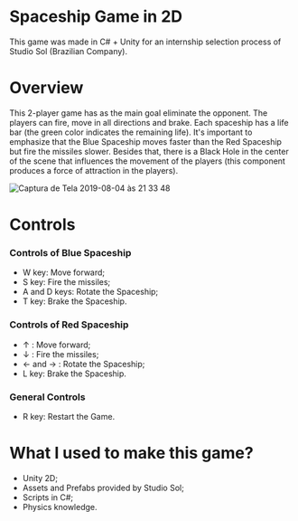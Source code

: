 # Spaceship Game in 2D
  This game was made in C# + Unity for an internship selection process of Studio Sol (Brazilian Company).

# Overview
  This 2-player game has as the main goal eliminate the opponent. The players can fire, move in all directions and brake. Each spaceship has a life bar (the green color indicates the remaining life). It's important to emphasize that the Blue Spaceship moves faster than the Red Spaceship but fire the missiles slower. Besides that, there is a Black Hole in the center of the scene that influences the movement of the players (this component produces a force of attraction in the players).

![Captura de Tela 2019-08-04 às 21 33 48](https://user-images.githubusercontent.com/49728258/62432721-a147c480-b707-11e9-93c4-f217f6d88e92.png)

# Controls 
### Controls of Blue Spaceship

- W key: Move forward;
- S key: Fire the missiles;
- A and D keys: Rotate the Spaceship;
- T key: Brake the Spaceship.

### Controls of Red Spaceship

- ↑ : Move forward; 
- ↓ : Fire the missiles;
- ← and → : Rotate the Spaceship;
- L key: Brake the Spaceship.

### General Controls

- R key: Restart the Game.

# What I used to make this game?

- Unity 2D;
- Assets and Prefabs provided by Studio Sol;
- Scripts in C#;
- Physics knowledge.


